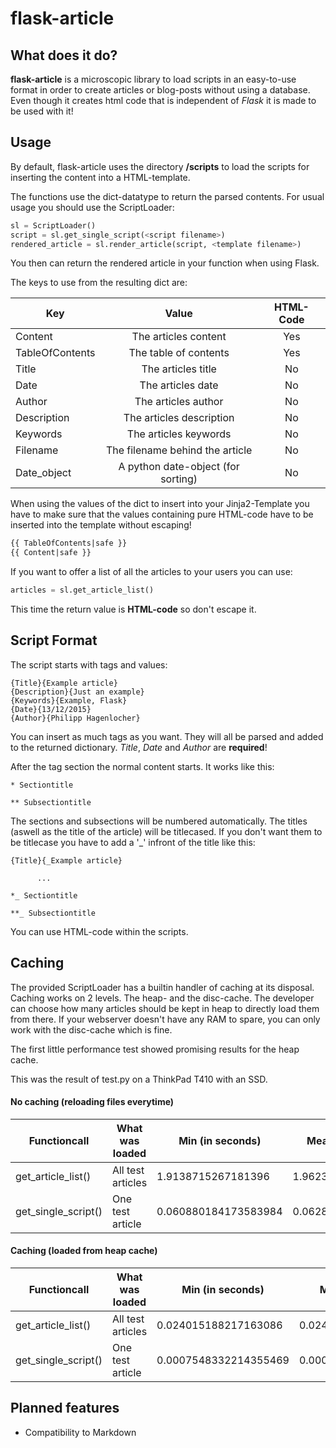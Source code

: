 # flask-article

## What does it do?

**flask-article** is a microscopic library to load scripts in an easy-to-use format in order to create articles or blog-posts without using a database. Even though it creates html code that is independent of *Flask* it is made to be used with it!

## Usage

By default, flask-article uses the directory **/scripts** to load the scripts for inserting the content into a HTML-template.

The functions use the dict-datatype to return the parsed contents.
For usual usage you should use the ScriptLoader:
```python
sl = ScriptLoader()
script = sl.get_single_script(<script filename>)
rendered_article = sl.render_article(script, <template filename>)
```
You then can return the rendered article in your function when using Flask.

The keys to use from the resulting dict are:

| Key            | Value                               | HTML-Code  |
| -------------- |:-----------------------------------:| :--------: |
| Content        | The articles content                | Yes        |
| TableOfContents| The table of contents               | Yes        |
| Title          | The articles title                  | No         | 
| Date           | The articles date                   | No         | 
| Author         | The articles author                 | No         | 
| Description    | The articles description            | No         | 
| Keywords       | The articles keywords               | No         | 
| Filename       | The filename behind the article     | No         | 
| Date_object    | A python date-object (for sorting)  | No         | 

When using the values of the dict to insert into your Jinja2-Template you have to make sure that the values containing pure HTML-code have to be inserted into the template without escaping!
```HTML
{{ TableOfContents|safe }}		
{{ Content|safe }}
```
If you want to offer a list of all the articles to your users you can use:
```python
articles = sl.get_article_list()
```
This time the return value is **HTML-code** so don't escape it.

## Script Format

The script starts with tags and values:
```
{Title}{Example article}
{Description}{Just an example}
{Keywords}{Example, Flask}
{Date}{13/12/2015}
{Author}{Philipp Hagenlocher}
```
You can insert as much tags as you want. They will all be parsed and added to the returned dictionary. *Title*, *Date* and *Author* are **required**!

After the tag section the normal content starts. It works like this:
```
* Sectiontitle

** Subsectiontitle
```
The sections and subsections will be numbered automatically. The titles (aswell as the title of the article) will be titlecased. If you don't want them to be titlecase you have to add a '_' infront of the title like this:
```
{Title}{_Example article}

      ...

*_ Sectiontitle

**_ Subsectiontitle
```

You can use HTML-code within the scripts.

## Caching

The provided ScriptLoader has a builtin handler of caching at its disposal. Caching works on 2 levels. The heap- and the disc-cache. The developer can choose how many articles should be kept in heap to directly load them from there. If your webserver doesn't have any RAM to spare, you can only work with the disc-cache which is fine. 

The first little performance test showed promising results for the heap cache.

This was the result of test.py on a ThinkPad T410 with an SSD.

#### No caching (reloading files everytime)
| Functioncall                    | What was loaded            | Min (in seconds)      | Mean (in seconds)     | Max (in seconds)	|
| ------------------------------- | -------------------------- | --------------------- | --------------------- | --------------------- |
| get_article_list()              | All test articles          | 1.9138715267181396 	| 1.9623020458221436 	| 2.0416059494018555 	|
| get_single_script(<scriptname>) | One test article           | 0.060880184173583984 	| 0.06287442207336426 	| 0.0752251148223877 	|

#### Caching (loaded from heap cache)
| Functioncall                    | What was loaded            | Min (in seconds)      | Mean (in seconds)     | Max (in seconds)	|
| ------------------------------- | -------------------------- | --------------------- | --------------------- | --------------------- |
| get_article_list()              | All test articles          | 0.024015188217163086  | 0.02435166358947754   | 0.03130984306335449 	|
| get_single_script(<scriptname>) | One test article           | 0.0007548332214355469 | 0.0009222960472106933 | 0.0020666122436523438 |


## Planned features

* Compatibility to Markdown
